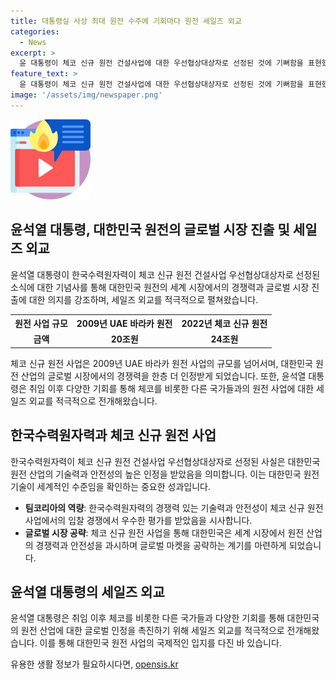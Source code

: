 ```yaml
---
title: 대통령실 사상 최대 원전 수주에 기회마다 원전 세일즈 외교
categories:
  - News
excerpt: >
  윤 대통령이 체코 신규 원전 건설사업에 대한 우선협상대상자로 선정된 것에 기뻐함을 표현했다. 이번 수주 규모가 24조원으로 사상 최대 규모이며, 이는 2009년 UAE 바라카 원전 수주 규모를 넘어섰다. 윤 대통령은 세계 최고의 대한민국 원전 산업 경쟁력을 강조하며, 세계 시장에서의 경쟁력을 인정받았다. 성태윤 정책실장은 윤 대통령이 체코 총리와의 정상회담을 시작으로 대한민국 원전에 대한 세일즈 외교를 펼쳐왔다고 전했다.
feature_text: >
  윤 대통령이 체코 신규 원전 건설사업에 대한 우선협상대상자로 선정된 것에 기뻐함을 표현했다. 이번 수주 규모가 24조원으로 사상 최대 규모이며, 이는 2009년 UAE 바라카 원전 수주 규모를 넘어섰다. 윤 대통령은 세계 최고의 대한민국 원전 산업 경쟁력을 강조하며, 세계 시장에서의 경쟁력을 인정받았다. 성태윤 정책실장은 윤 대통령이 체코 총리와의 정상회담을 시작으로 대한민국 원전에 대한 세일즈 외교를 펼쳐왔다고 전했다.
image: '/assets/img/newspaper.png'
---
```


<p><img src="/assets/img/news.png" alt="rentncar 속보" /></p>

<h2 data-ke-size="size26">윤석열 대통령, 대한민국 원전의 글로벌 시장 진출 및 세일즈 외교</h2>

<p data-ke-size="size16">윤석열 대통령이 한국수력원자력이 체코 신규 원전 건설사업 우선협상대상자로 선정된 소식에 대한 기념사를 통해 대한민국 원전의 세계 시장에서의 경쟁력과 글로벌 시장 진출에 대한 의지를 강조하며, 세일즈 외교를 적극적으로 펼쳐왔습니다.</p>

<table>
    <tr>
        <th><b>원전 사업 규모</b></th>
        <th><b>2009년 UAE 바라카 원전</b></th>
        <th><b>2022년 체코 신규 원전</b></th>
    </tr>
    <tr>
        <td style="text-align: center; height: 17px;"><b>금액</b></td>
        <td style="text-align: center; height: 17px;"><b>20조원</b></td>
        <td style="text-align: center; height: 17px;"><b>24조원</b></td>
    </tr>
</table>

<p data-ke-size="size16">체코 신규 원전 사업은 2009년 UAE 바라카 원전 사업의 규모를 넘어서며, 대한민국 원전 산업의 글로벌 시장에서의 경쟁력을 한층 더 인정받게 되었습니다. 또한, 윤석열 대통령은 취임 이후 다양한 기회를 통해 체코를 비롯한 다른 국가들과의 원전 사업에 대한 세일즈 외교를 적극적으로 전개해왔습니다.</p>

<h2 data-ke-size="size26">한국수력원자력과 체코 신규 원전 사업</h2>

<p data-ke-size="size16">한국수력원자력이 체코 신규 원전 건설사업 우선협상대상자로 선정된 사실은 대한민국 원전 산업의 기술력과 안전성의 높은 인정을 받았음을 의미합니다. 이는 대한민국 원전 기술이 세계적인 수준임을 확인하는 중요한 성과입니다.</p>

<ul>
    <li><b>팀코리아의 역량</b>: 한국수력원자력의 경쟁력 있는 기술력과 안전성이 체코 신규 원전 사업에서의 입찰 경쟁에서 우수한 평가를 받았음을 시사합니다.</li>
    <li><b>글로벌 시장 공략</b>: 체코 신규 원전 사업을 통해 대한민국은 세계 시장에서 원전 산업의 경쟁력과 안전성을 과시하며 글로벌 마켓을 공략하는 계기를 마련하게 되었습니다.</li>
</ul>

<h2 data-ke-size="size26">윤석열 대통령의 세일즈 외교</h2>

<p data-ke-size="size16">윤석열 대통령은 취임 이후 체코를 비롯한 다른 국가들과 다양한 기회를 통해 대한민국의 원전 산업에 대한 글로벌 인정을 촉진하기 위해 세일즈 외교를 적극적으로 전개해왔습니다. 이를 통해 대한민국 원전 사업의 국제적인 입지를 다진 바 있습니다.</p>
유용한 생활 정보가 필요하시다면, <a href="https://opensis.kr" rel="dofollow">opensis.kr</a>


